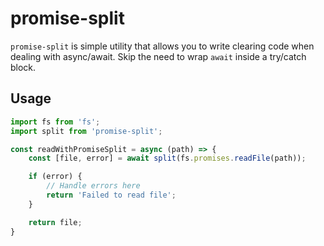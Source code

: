 # promise-split


`promise-split` is simple utility that allows you to write clearing code when dealing with async/await. Skip the need to wrap `await` inside a try/catch block. 


## Usage

```js
import fs from 'fs';
import split from 'promise-split';

const readWithPromiseSplit = async (path) => {
    const [file, error] = await split(fs.promises.readFile(path));

    if (error) {
        // Handle errors here
        return 'Failed to read file';
    }

    return file;
}
```